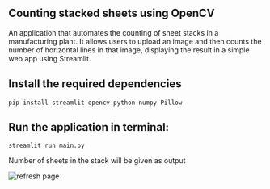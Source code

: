 ## Counting stacked sheets using OpenCV

An application that automates the counting of sheet stacks in a manufacturing plant. It allows users to upload an image and then counts the number of horizontal lines in that image, displaying the result in a simple web app using Streamlit.

## Install the required dependencies
```pip install streamlit opencv-python numpy Pillow```

## Run the application in terminal:
```streamlit run main.py```

Number of sheets in the stack will be given as output

![refresh page](https://github.com/Aaryan015/Stacked-sheets-count-OpenCV/blob/main/streamlit_app_UI.png?raw=true)
